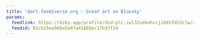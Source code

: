 ```yaml
---
title: '@art.feediverse.org - Great art on Bluesky'
params:
  feedlink: https://bsky.app/profile/did:plc:iwl32vekohccji6khfdt3clw/rss
  feedid: 01cb25ea9d8a5e47a41685ec17b37f24
---
```

